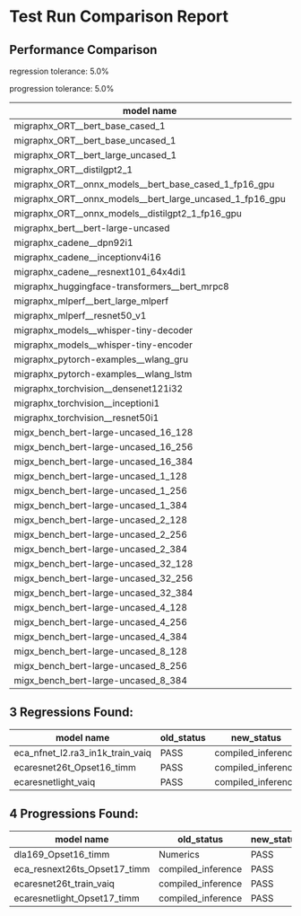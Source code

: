 # Test Run Comparison Report

## Performance Comparison

regression tolerance: 5.0%

progression tolerance: 5.0%

|model name|exit_status|analysis|old_time_ms|new_time_ms|change_ms|percent_change|
|---|---|---|---|---|---|---|
|migraphx_ORT__bert_base_cased_1|PASS|within tol|116.9488|118.164|1.2152|1.04%|
|migraphx_ORT__bert_base_uncased_1|PASS|within tol|116.4265|118.0517|1.6253|1.4%|
|migraphx_ORT__bert_large_uncased_1|PASS|within tol|523.5961|521.1485|-2.4476|-0.47%|
|migraphx_ORT__distilgpt2_1|PASS|within tol|69.056|69.2524|0.1964|0.28%|
|migraphx_ORT__onnx_models__bert_base_cased_1_fp16_gpu|Numerics|within tol|64.5657|65.5286|0.963|1.49%|
|migraphx_ORT__onnx_models__bert_large_uncased_1_fp16_gpu|Numerics|within tol|311.7629|312.7072|0.9443|0.3%|
|migraphx_ORT__onnx_models__distilgpt2_1_fp16_gpu|Numerics|within tol|34.3731|35.4559|1.0828|3.15%|
|migraphx_bert__bert-large-uncased|PASS|within tol|19.149|19.2083|0.0593|0.31%|
|migraphx_cadene__dpn92i1|PASS|within tol|3.7093|3.8638|0.1545|4.16%|
|migraphx_cadene__inceptionv4i16|PASS|within tol|27.2942|27.3234|0.0291|0.11%|
|migraphx_cadene__resnext101_64x4di1|PASS|within tol|4.3762|4.4315|0.0553|1.26%|
|migraphx_huggingface-transformers__bert_mrpc8|PASS|within tol|7.0808|7.1956|0.1148|1.62%|
|migraphx_mlperf__bert_large_mlperf|Numerics|within tol|27.5374|27.1824|-0.355|-1.29%|
|migraphx_mlperf__resnet50_v1|Numerics|within tol|13.9369|14.0061|0.0693|0.5%|
|migraphx_models__whisper-tiny-decoder|PASS|within tol|41.4696|41.3654|-0.1042|-0.25%|
|migraphx_models__whisper-tiny-encoder|Numerics|within tol|127.6573|127.3733|-0.2839|-0.22%|
|migraphx_pytorch-examples__wlang_gru|PASS|progression|17.7116|16.7765|-0.935|-5.28%|
|migraphx_pytorch-examples__wlang_lstm|PASS|regression|7.4147|9.1116|1.6969|22.89%|
|migraphx_torchvision__densenet121i32|PASS|progression|18.7022|17.7357|-0.9665|-5.17%|
|migraphx_torchvision__inceptioni1|PASS|within tol|4.3707|4.377|0.0063|0.14%|
|migraphx_torchvision__resnet50i1|PASS|within tol|3.1342|3.1678|0.0336|1.07%|
|migx_bench_bert-large-uncased_16_128|PASS|within tol|27.7185|27.871|0.1526|0.55%|
|migx_bench_bert-large-uncased_16_256|PASS|within tol|40.1552|40.2859|0.1307|0.33%|
|migx_bench_bert-large-uncased_16_384|PASS|within tol|59.4305|59.6903|0.2598|0.44%|
|migx_bench_bert-large-uncased_1_128|PASS|within tol|12.3773|12.2092|-0.1681|-1.36%|
|migx_bench_bert-large-uncased_1_256|PASS|within tol|12.4896|12.7598|0.2702|2.16%|
|migx_bench_bert-large-uncased_1_384|PASS|within tol|19.2763|19.2211|-0.0552|-0.29%|
|migx_bench_bert-large-uncased_2_128|PASS|within tol|12.5519|12.5461|-0.0058|-0.05%|
|migx_bench_bert-large-uncased_2_256|PASS|within tol|19.1945|19.3198|0.1254|0.65%|
|migx_bench_bert-large-uncased_2_384|PASS|within tol|20.2906|20.4375|0.147|0.72%|
|migx_bench_bert-large-uncased_32_128|PASS|within tol|38.7978|38.7244|-0.0733|-0.19%|
|migx_bench_bert-large-uncased_32_256|PASS|within tol|75.3823|75.5382|0.1559|0.21%|
|migx_bench_bert-large-uncased_32_384|PASS|within tol|115.9362|118.5757|2.6394|2.28%|
|migx_bench_bert-large-uncased_4_128|PASS|within tol|19.4212|19.656|0.2348|1.21%|
|migx_bench_bert-large-uncased_4_256|PASS|within tol|20.7206|20.8801|0.1596|0.77%|
|migx_bench_bert-large-uncased_4_384|PASS|within tol|24.4156|24.6799|0.2642|1.08%|
|migx_bench_bert-large-uncased_8_128|PASS|within tol|20.7933|20.9453|0.152|0.73%|
|migx_bench_bert-large-uncased_8_256|PASS|within tol|28.2393|28.4677|0.2284|0.81%|
|migx_bench_bert-large-uncased_8_384|PASS|within tol|35.5289|35.8507|0.3219|0.91%|

## 3 Regressions Found:

|model name|old_status|new_status|
|---|---|---|
|eca_nfnet_l2.ra3_in1k_train_vaiq|PASS|compiled_inference|
|ecaresnet26t_Opset16_timm|PASS|compiled_inference|
|ecaresnetlight_vaiq|PASS|compiled_inference|

## 4 Progressions Found:

|model name|old_status|new_status|
|---|---|---|
|dla169_Opset16_timm|Numerics|PASS|
|eca_resnext26ts_Opset17_timm|compiled_inference|PASS|
|ecaresnet26t_train_vaiq|compiled_inference|PASS|
|ecaresnetlight_Opset17_timm|compiled_inference|PASS|

